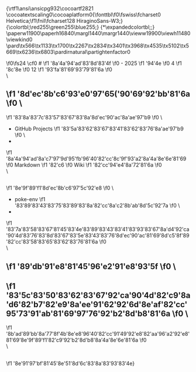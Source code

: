 {\rtf1\ansi\ansicpg932\cocoartf2821
\cocoatextscaling0\cocoaplatform0{\fonttbl\f0\fswiss\fcharset0 Helvetica;\f1\fnil\fcharset128 HiraginoSans-W3;}
{\colortbl;\red255\green255\blue255;}
{\*\expandedcolortbl;;}
\paperw11900\paperh16840\margl1440\margr1440\vieww19900\viewh11480\viewkind0
\pard\tx566\tx1133\tx1700\tx2267\tx2834\tx3401\tx3968\tx4535\tx5102\tx5669\tx6236\tx6803\pardirnatural\partightenfactor0

\f0\fs24 \cf0 # 
\f1 \'8a\'4a\'94\'ad\'83\'8d\'83\'4f
\f0  - 2025
\f1 \'94\'4e
\f0 4
\f1 \'8c\'8e
\f0 12
\f1 \'93\'fa\'81\'69\'93\'79\'81\'6a
\f0 \
\
## 
\f1 \'8d\'ec\'8b\'c6\'93\'e0\'97\'65(\'90\'69\'92\'bb\'81\'6a
\f0 \
- 
\f1 \'83\'8a\'83\'7c\'83\'57\'83\'67\'83\'8a\'8d\'ec\'90\'ac\'8a\'ae\'97\'b9
\f0 \
- GitHub Projects
\f1 \'83\'5a\'83\'62\'83\'67\'83\'41\'83\'62\'83\'76\'8a\'ae\'97\'b9
\f0 \
- 
\f1 \'8a\'4a\'94\'ad\'8a\'c7\'97\'9d\'95\'fb\'96\'40\'82\'cc\'8c\'9f\'93\'a2\'8a\'4a\'8e\'6e\'81\'69
\f0 Markdown
\f1 \'82\'c6
\f0 Wiki
\f1 \'82\'cc\'94\'e4\'8a\'72\'81\'6a
\f0 \
\
## 
\f1 \'8e\'9f\'89\'f1\'8d\'ec\'8b\'c6\'97\'5c\'92\'e8
\f0 \
- poke-env
\f1 \'83\'89\'83\'43\'83\'75\'83\'89\'83\'8a\'82\'cc\'8a\'c2\'8b\'ab\'8d\'5c\'92\'7a
\f0 \
- 
\f1 \'83\'7a\'83\'58\'83\'67\'81\'45\'83\'4e\'83\'89\'83\'43\'83\'41\'83\'93\'83\'67\'8a\'d4\'92\'ca\'90\'4d\'83\'76\'83\'8d\'83\'67\'83\'5e\'83\'43\'83\'76\'8d\'ec\'90\'ac\'81\'69\'8d\'c5\'8f\'89\'82\'cc\'83\'58\'83\'65\'83\'62\'83\'76\'81\'6a
\f0 \
\
## 
\f1 \'89\'db\'91\'e8\'81\'45\'96\'e2\'91\'e8\'93\'5f
\f0 \
- 
\f1 \'83\'5c\'83\'50\'83\'62\'83\'67\'92\'ca\'90\'4d\'82\'c9\'8a\'d6\'82\'b7\'82\'e9\'8a\'ee\'91\'62\'92\'6d\'8e\'af\'82\'cc\'95\'73\'91\'ab\'81\'69\'97\'76\'92\'b2\'8d\'b8\'81\'6a
\f0 \
- 
\f1 \'8b\'ad\'89\'bb\'8a\'77\'8f\'4b\'8e\'e8\'96\'40\'82\'cc\'91\'49\'92\'e8\'82\'aa\'96\'a2\'92\'e8\'81\'69\'8e\'9f\'89\'f1\'82\'c9\'92\'b2\'8d\'b8\'8a\'4a\'8e\'6e\'81\'6a
\f0 \
\
## 
\f1 \'8e\'91\'97\'bf\'81\'45\'8e\'51\'8d\'6c\'83\'8a\'83\'93\'83\'4e}